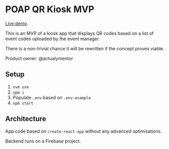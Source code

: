 # POAP QR Kiosk MVP

[Live demo]( https://poap-qr-kiosk.web.app/ ).

This is an MVP of a kiosk app that displays QR codes based on a list of event codes uploaded by the event manager.

There is a non-trivial chance it will be rewritten if the concept proves viable.

Product owner: @actualymentor

## Setup

1. `nvm use`
2. `npm i`
3. Populate `.env` based on `.env.example`
4. `npm start`

## Architecture

App code based on `create-react-app` without any advanced optimisations.

Backend runs on a Firebase project.